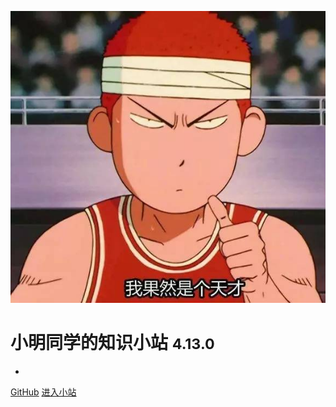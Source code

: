 ![logo](_media/geninus.jpg)

# 小明同学的知识小站 <small>4.13.0</small>

>
-

[GitHub](https://github.com/docsifyjs/docsify/)
[进入小站](#小明的加油站)